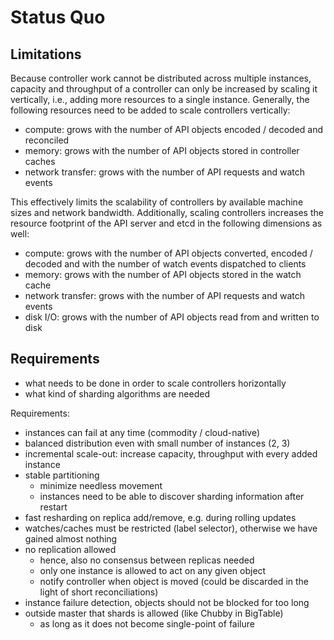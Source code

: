 # Status Quo

## Limitations

Because controller work cannot be distributed across multiple instances, capacity and throughput of a controller can only be increased by scaling it vertically, i.e., adding more resources to a single instance.
Generally, the following resources need to be added to scale controllers vertically:

- compute: grows with the number of API objects encoded / decoded and reconciled
- memory: grows with the number of API objects stored in controller caches
- network transfer: grows with the number of API requests and watch events

This effectively limits the scalability of controllers by available machine sizes and network bandwidth.
Additionally, scaling controllers increases the resource footprint of the API server and etcd in the following dimensions as well:

- compute: grows with the number of API objects converted, encoded / decoded and with the number of watch events dispatched to clients
- memory: grows with the number of API objects stored in the watch cache
- network transfer: grows with the number of API requests and watch events
- disk I/O: grows with the number of API objects read from and written to disk

## Requirements

- what needs to be done in order to scale controllers horizontally
- what kind of sharding algorithms are needed

Requirements:

- instances can fail at any time (commodity / cloud-native)
- balanced distribution even with small number of instances (2, 3)
- incremental scale-out: increase capacity, throughput with every added instance
- stable partitioning
  - minimize needless movement
  - instances need to be able to discover sharding information after restart
- fast resharding on replica add/remove, e.g. during rolling updates
- watches/caches must be restricted (label selector), otherwise we have gained almost nothing
- no replication allowed
  - hence, also no consensus between replicas needed
  - only one instance is allowed to act on any given object
  - notify controller when object is moved (could be discarded in the light of short reconciliations)
- instance failure detection, objects should not be blocked for too long
- outside master that shards is allowed (like Chubby in BigTable)
  - as long as it does not become single-point of failure
